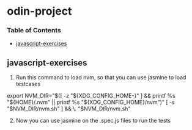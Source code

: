 # odin-project

### Table of Contents
   * [javascript-exercises](#javascript-exercises)

## javascript-exercises
1. Run this command to load nvm, so that you can use jasmine to load testcases

export NVM_DIR="$([ -z "${XDG_CONFIG_HOME-}" ] && printf %s "${HOME}/.nvm" || printf %s "${XDG_CONFIG_HOME}/nvm")"
[ -s "$NVM_DIR/nvm.sh" ] && \. "$NVM_DIR/nvm.sh"

2. Now you can use jasmine on the .spec.js files to run the tests
